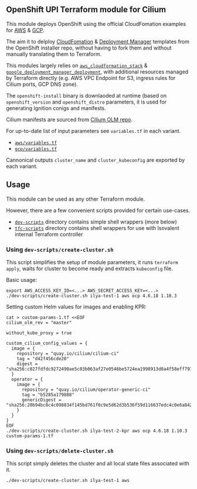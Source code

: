 ## OpenShift UPI Terraform module for Cilium

This module deploys OpenShift using the official CloudFomation examples for [AWS][ocp_docs_aws] & [GCP][ocp_docs_gcp].

The aim it to delploy [CloudFomation][installer_repo_aws] & [Deployment Manager][installer_repo_gcp] templates from the OpenShift installer repo, without having to fork them and without manually translating them to Terraform.

This modules largely relies on [`aws_cloudformation_stack`](https://registry.terraform.io/providers/hashicorp/aws/latest/docs/resources/cloudformation_stack) & [`google_deployment_manager_deployment`](https://registry.terraform.io/providers/hashicorp/google/latest/docs/resources/deployment_manager_deployment),
with additional resources managed by Terraform directly (e.g. AWS VPC Endpoint for S3, ingress rules for Cilium ports, GCP DNS zone).

The `openshift-install` binary is downlaoded at runtime (based on `openshift_version` and `openshift_distro` parameters, it is used for generating Ignition conigs and manifests.

Cilium manifests are sourced from [Cilium OLM repo](https://github.com/cilium/cilium-olm/).

For up-to-date list of input parameters see `variables.tf` in each variant.

- [`aws/variables.tf`](aws/variables.tf)
- [`gcp/variables.tf`](gcp/variables.tf)

Cannonical outputs `cluster_name` and `cluster_kubeconfig` are exported by each variant.

[installer_repo_aws]: https://github.com/openshift/installer/tree/7e02fe75a583242e4cbb8c60472b105acf7a8266/upi/aws/cloudformation
[ocp_docs_aws]: https://docs.openshift.com/container-platform/4.7/installing/installing_aws/installing-aws-user-infra.html

[installer_repo_gcp]: https://github.com/openshift/installer/tree/dd560e2b2bea5f8192cc87ab1fe4acc899701261/upi/gcp
[ocp_docs_gcp]: https://docs.openshift.com/container-platform/4.6/installing/installing_gcp/installing-gcp-user-infra.html

## Usage

This module can be used as any other Terraform module.

However, there are a few convenient scripts provided for certain use-cases.

- [`dev-scripts`](dev-scripts/) directory contains simple shell wrappers (more below)
- [`tfc-scripts`](tfc-scripts/) directory contains shell wrappers for use with Isovalent internal Terraform controller

### Using `dev-scripts/create-cluster.sh`

This script simplifies the setup of module parameters, it runs `terraform apply`, waits for cluster to become ready and extracts `kubeconfig` file.

Basic usage:

```
export AWS_ACCESS_KEY_ID=<...> AWS_SECRET_ACCESS_KEY=<...>
./dev-scripts/create-cluster.sh ilya-test-1 aws ocp 4.6.18 1.10.3
```

Setting custom Helm values for images and enabling KPR:

```
cat > custom-params-1.tf <<EOF
cilium_olm_rev = "master"

without_kube_proxy = true

custom_cilium_config_values = {
  image = {
    repository = "quay.io/cilium/cilium-ci"
    tag = "d42f456cde20"
    digest = "sha256:c027fdfdc9272490ae5c03b063af27e0546be5724ea1998913d0a4f58eff7970"
  }
  operator = {
    image = {
      repository = "quay.io/cilium/operator-generic-ci"
      tag = "b5285a179808"
      genericDigest = "sha256:20b94bc8c4c098834f145bd761f0c9e5d62d3b536f59d116637edc4c0e6a8427"
    }
  }
}
EOF
./dev-scripts/create-cluster.sh ilya-test-2-kpr aws ocp 4.6.18 1.10.3 custom-params-1.tf
```

### Using `dev-scripts/delete-cluster.sh`

This script simply deletes the cluster and all local state files associated with it.

```
./dev-scripts/create-cluster.sh ilya-test-1 aws
```
